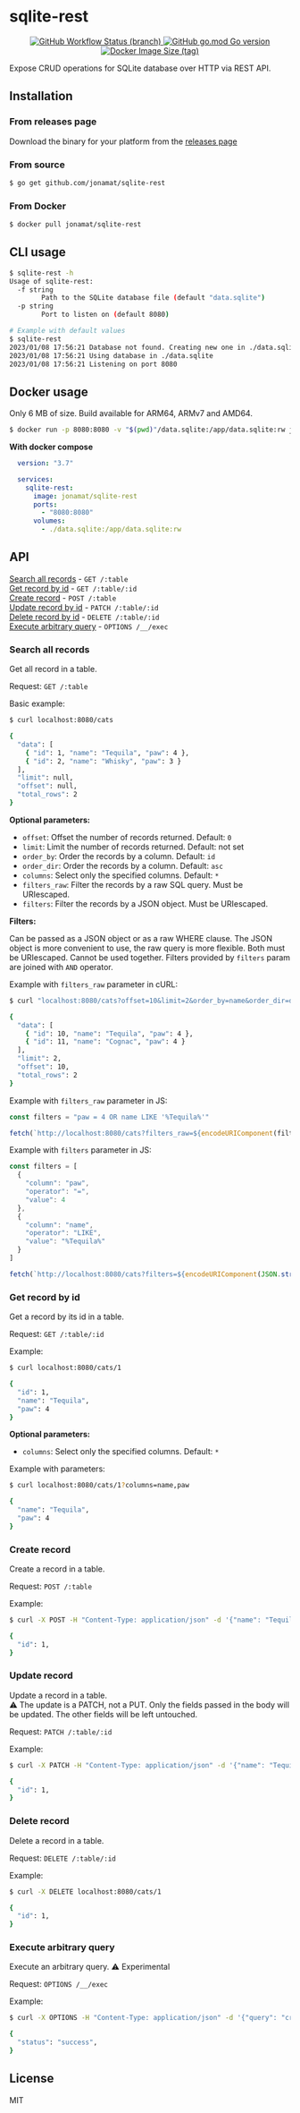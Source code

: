 # sqlite-rest

<p align="center">
  <a href="https://github.com/jonamat/sqlite-rest/actions">
    <img alt="GitHub Workflow Status (branch)" src="https://img.shields.io/github/actions/workflow/status/jonamat/sqlite-rest/docker-image.yml" />
  </a>

  <a href="https://github.com/jonamat/sqlite-rest/blob/master/go.mod">
    <img alt="GitHub go.mod Go version" src="https://img.shields.io/github/go-mod/go-version/jonamat/sqlite-rest" />
  </a>

  <a href="https://hub.docker.com/r/jonamat/sqlite-rest">
    <img alt="Docker Image Size (tag)" src="https://img.shields.io/docker/image-size/jonamat/sqlite-rest/latest" />
  </a>
</p>

Expose CRUD operations for SQLite database over HTTP via REST API. 

## Installation

### From releases page
  
Download the binary for your platform from the [releases page](https://github.com/jonamat/sqlite-rest/releases)

### From source

```bash
$ go get github.com/jonamat/sqlite-rest
```

### From Docker

```bash
$ docker pull jonamat/sqlite-rest
```

## CLI usage

```bash
$ sqlite-rest -h
Usage of sqlite-rest:
  -f string
        Path to the SQLite database file (default "data.sqlite")
  -p string
        Port to listen on (default 8080)

# Example with default values
$ sqlite-rest 
2023/01/08 17:56:21 Database not found. Creating new one in ./data.sqlite
2023/01/08 17:56:21 Using database in ./data.sqlite
2023/01/08 17:56:21 Listening on port 8080
```

## Docker usage

Only 6 MB of size. Build available for ARM64, ARMv7 and AMD64.

```bash
$ docker run -p 8080:8080 -v "$(pwd)"/data.sqlite:/app/data.sqlite:rw jonamat/sqlite-rest
```

**With docker compose**
  
```yaml
  version: "3.7"

  services:
    sqlite-rest:
      image: jonamat/sqlite-rest
      ports:
        - "8080:8080"
      volumes:
        - ./data.sqlite:/app/data.sqlite:rw 
```

## API

[Search all records](#search-all-records) - `GET /:table` <br>
[Get record by id](#get-record-by-id) - `GET /:table/:id` <br>
[Create record](#create-record) - `POST /:table` <br>
[Update record by id](#update-record) - `PATCH /:table/:id` <br>
[Delete record by id](#delete-record) - `DELETE /:table/:id` <br>
[Execute arbitrary query](#execute-arbitrary-query) - `OPTIONS /__/exec` <br>

### Search all records

Get all record in a table.<br>

Request: `GET /:table`<br>

Basic example:<br>

```bash
$ curl localhost:8080/cats

{
  "data": [
    { "id": 1, "name": "Tequila", "paw": 4 },
    { "id": 2, "name": "Whisky", "paw": 3 }
  ],
  "limit": null,
  "offset": null,
  "total_rows": 2
}

```

**Optional parameters:**<br>

- `offset`: Offset the number of records returned. Default: `0`
- `limit`: Limit the number of records returned. Default: not set
- `order_by`: Order the records by a column. Default: `id`
- `order_dir`: Order the records by a column. Default: `asc`
- `columns`: Select only the specified columns. Default: `*`
- `filters_raw`: Filter the records by a raw SQL query. Must be URIescaped.
- `filters`: Filter the records by a JSON object. Must be URIescaped.

**Filters:**<br>

Can be passed as a JSON object or as a raw WHERE clause. The JSON object is more convenient to use, the raw query is more flexible. Both must be URIescaped. Cannot be used together. Filters provided by `filters` param are joined with `AND` operator.

Example with `filters_raw` parameter in cURL:<br>

```bash
$ curl "localhost:8080/cats?offset=10&limit=2&order_by=name&order_dir=desc&filters_raw=paw%20%3D%204%20OR%20name%20LIKE%20'%25Tequila%25'"

{
  "data": [
    { "id": 10, "name": "Tequila", "paw": 4 },
    { "id": 11, "name": "Cognac", "paw": 4 }
  ],
  "limit": 2,
  "offset": 10,
  "total_rows": 2
}
```

Example with `filters_raw` parameter in JS:<br>

```js
const filters = "paw = 4 OR name LIKE '%Tequila%'"

fetch(`http://localhost:8080/cats?filters_raw=${encodeURIComponent(filters)}`)
```

Example with `filters` parameter in JS:<br>

```js
const filters = [
  {
    "column": "paw",
    "operator": "=",
    "value": 4
  },
  {
    "column": "name",
    "operator": "LIKE",
    "value": "%Tequila%"
  }
]

fetch(`http://localhost:8080/cats?filters=${encodeURIComponent(JSON.stringify(filters))}`)
```

### Get record by id

Get a record by its id in a table.<br>

Request: `GET /:table/:id`<br>

Example:<br>

```bash
$ curl localhost:8080/cats/1

{
  "id": 1, 
  "name": "Tequila", 
  "paw": 4 
}
```

**Optional parameters:**<br>

- `columns`: Select only the specified columns. Default: `*`

Example with parameters:<br>

```bash
$ curl localhost:8080/cats/1?columns=name,paw

{
  "name": "Tequila", 
  "paw": 4 
}
```

### Create record

Create a record in a table.<br>

Request: `POST /:table`<br>

Example:<br>

```bash
$ curl -X POST -H "Content-Type: application/json" -d '{"name": "Tequila", "paw": 4}' localhost:8080/cats

{
  "id": 1,
}
```

### Update record

Update a record in a table.<br>
⚠️ The update is a PATCH, not a PUT. Only the fields passed in the body will be updated. The other fields will be left untouched.

Request: `PATCH /:table/:id`<br>

Example:<br>

```bash
$ curl -X PATCH -H "Content-Type: application/json" -d '{"name": "Tequila", "paw": 4}' localhost:8080/cats/1

{
  "id": 1,
}
```

### Delete record

Delete a record in a table.<br>

Request: `DELETE /:table/:id`<br>

Example:<br>

```bash
$ curl -X DELETE localhost:8080/cats/1

{
  "id": 1,
}
```

### Execute arbitrary query

Execute an arbitrary query. ⚠️ Experimental<br>

Request: `OPTIONS /__/exec`<br>

Example:<br>

```bash
$ curl -X OPTIONS -H "Content-Type: application/json" -d '{"query": "create table cats (id PRIMARY_KEY, name TEXT, paw INTEGER)"}' localhost:8080/__/exec

{
  "status": "success", 
}
```

## License

MIT